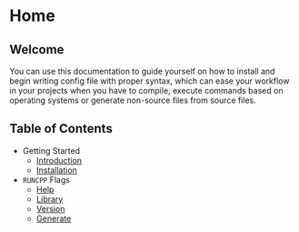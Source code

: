 # Home

## Welcome

You can use this documentation to guide yourself on how to install and begin writing config file with proper syntax, which can ease your workflow in your projects when you have to compile, execute commands based on operating systems or generate non-source files from source files.

## Table of Contents

- Getting Started
    - [Introduction](/getting-started/introduction)
    - [Installation](/getting-started/installation)
- `RUNCPP` Flags
    - [Help](/flags/help)
    - [Library](/flags/library)
    - [Version](/flags/version)
    - [Generate](/flags/generate)